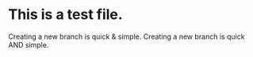 # This is a test file.
Creating a new branch is quick & simple.
Creating a new branch is quick AND simple.
